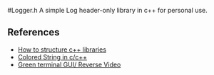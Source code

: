 #Logger.h
A simple Log header-only library in c++ for personal use.

## References 
- [How to structure c++ libraries](https://medium.com/swlh/c-project-structure-for-cmake-67d60135f6f5)
- [Colored String in c/c++](https://en.wikipedia.org/wiki/ANSI_escape_code#In_C)
- [Green terminal GUI/ Reverse Video](https://en.wikipedia.org/wiki/Reverse_video)


